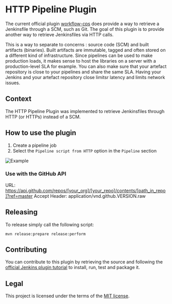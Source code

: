 # HTTP Pipeline Plugin

The current official plugin [workflow-cps](https://github.com/jenkinsci/workflow-cps-plugin/) does provide a way to retrieve a Jenkinsfile through a SCM, such as Git. The goal of this plugin is to provide another way to retrieve Jenkinsfiles via HTTP calls.

This is a way to separate to concerns : source code (SCM) and built artifacts (binaries). Built artifacts are immutable, tagged and often stored on a different kind of infrastructure. Since pipelines can be used to make production loads, it makes sense to host the libraries on a server with a production-level SLA for example. You can also make sure that your artefact repository is close to your pipelines and share the same SLA. Having your Jenkins and your artefact repository close limitsr latency and limits network issues.

## Context

The HTTP Pipeline Plugin was implemented to retrieve Jenkinsfiles through HTTP (or HTTPs) instead of a SCM.

## How to use the plugin

1. Create a pipeline job
2. Select the `Pipeline script from HTTP` option in the `Pipeline` section

![Example](https://raw.githubusercontent.com/jenkinsci/pipeline-cps-http-plugin/master/example.png)

### Use with the GitHub API

URL: https://api.github.com/repos/[your_org]/[your_repo]/contents/[path_in_repo]?ref=master
Accept Header: application/vnd.github.VERSION.raw

## Releasing
To release simply call the following script:
```
mvn release:prepare release:perform
```

## Contributing

You can contribute to this plugin by retrieving the source and following the [official Jenkins plugin tutorial](https://wiki.jenkins.io/display/JENKINS/Plugin+tutorial) to install, run, test and package it.

## Legal

This project is licensed under the terms of the [MIT license](LICENSE).